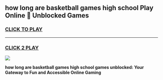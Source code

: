 
## how long are basketball games high school Play Online 👋 Unblocked Games
<h3>
<a href="https://news.freeplayer.one?title=how_long_are_basketball_games_high_school&ref=17GH">CLICK TO PLAY</a></h3>
<hr>

<h3>
<a href="https://news.freeplayer.one?title=how_long_are_basketball_games_high_school&ref=17GH">CLICK 2 PLAY</a>
  
</h3>

<a href="https://news.freeplayer.one?title=how_long_are_basketball_games_high_school&ref=17GH/"><img src="https://clearcache.store/games.png"></a>


**how long are basketball games high school games unblocked: Your Gateway to Fun and Accessible Online Gaming**
